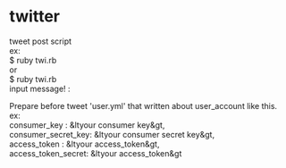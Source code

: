 # twitter<br>
tweet post script<br>
ex:<br>
  $ ruby twi.rb <tweet message><br>
or<br>
  $ ruby twi.rb <br>
  input message! :<tweet messate><br>

Prepare before tweet 'user.yml' that written about user_account like this.<br>
ex:<br>
consumer_key       : &ltyour consumer key&gt, <br>
consumer_secret_key: &ltyour consumer secret key&gt,<br>
access_token       : &ltyour access_token&gt,<br>
access_token_secret: &ltyour access_token&gt<br>
